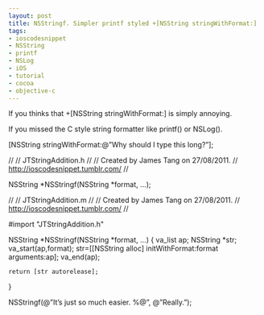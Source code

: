 ```yaml
---
layout: post
title: NSStringf. Simpler printf styled +[NSString stringWithFormat:]
tags:
- ioscodesnippet
- NSString
- printf
- NSLog
- iOS
- tutorial
- cocoa
- objective-c
---
```

If you thinks that +[NSString stringWithFormat:] is simply annoying.

If you missed the C style string formatter like printf() or NSLog().

[NSString stringWithFormat:@”Why should I type this long?”];

//
//  JTStringAddition.h
//
//  Created by James Tang on 27/08/2011.
//  http://ioscodesnippet.tumblr.com/
//

NSString *NSStringf(NSString *format, ...);


//
//  JTStringAddition.m
//
//  Created by James Tang on 27/08/2011.
//  http://ioscodesnippet.tumblr.com/
//

#import "JTStringAddition.h"

NSString *NSStringf(NSString *format, ...) {
    va_list ap;
    NSString *str;
    va_start(ap,format);
    str=[[NSString alloc] initWithFormat:format arguments:ap];
    va_end(ap);

    return [str autorelease];
}



NSStringf(@”It’s just so much easier. %@”, @”Really.”);
